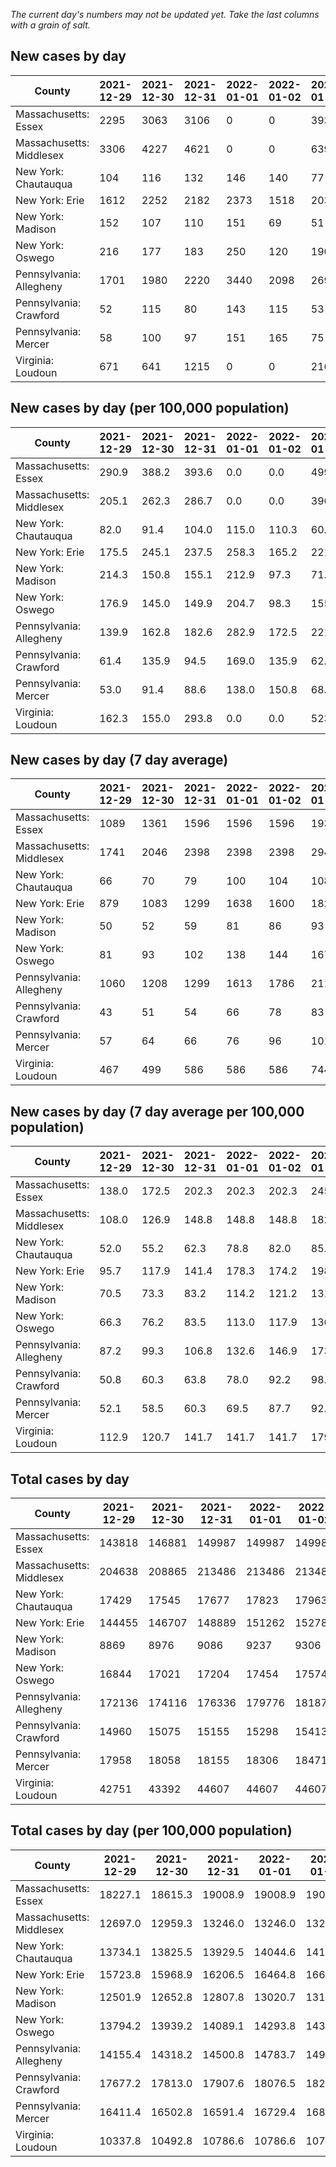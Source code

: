 _The current day's numbers may not be updated yet. Take the last columns with a grain of salt._
## New cases by day

| County | 2021-12-29 | 2021-12-30 | 2021-12-31 | 2022-01-01 | 2022-01-02 | 2022-01-03 | 2022-01-04 |
| --- | --- | --- | --- | --- | --- | --- | --- |
| Massachusetts: Essex | 2295 | 3063 | 3106 | 0 | 0 | 3938 |  |
| Massachusetts: Middlesex | 3306 | 4227 | 4621 | 0 | 0 | 6390 |  |
| New York: Chautauqua | 104 | 116 | 132 | 146 | 140 | 77 |  |
| New York: Erie | 1612 | 2252 | 2182 | 2373 | 1518 | 2037 |  |
| New York: Madison | 152 | 107 | 110 | 151 | 69 | 51 |  |
| New York: Oswego | 216 | 177 | 183 | 250 | 120 | 190 |  |
| Pennsylvania: Allegheny | 1701 | 1980 | 2220 | 3440 | 2098 | 2699 |  |
| Pennsylvania: Crawford | 52 | 115 | 80 | 143 | 115 | 53 |  |
| Pennsylvania: Mercer | 58 | 100 | 97 | 151 | 165 | 75 |  |
| Virginia: Loudoun | 671 | 641 | 1215 | 0 | 0 | 2165 |  |

## New cases by day (per 100,000 population)

| County | 2021-12-29 | 2021-12-30 | 2021-12-31 | 2022-01-01 | 2022-01-02 | 2022-01-03 | 2022-01-04 |
| --- | --- | --- | --- | --- | --- | --- | --- |
| Massachusetts: Essex | 290.9 | 388.2 | 393.6 | 0.0 | 0.0 | 499.1 |  |
| Massachusetts: Middlesex | 205.1 | 262.3 | 286.7 | 0.0 | 0.0 | 396.5 |  |
| New York: Chautauqua | 82.0 | 91.4 | 104.0 | 115.0 | 110.3 | 60.7 |  |
| New York: Erie | 175.5 | 245.1 | 237.5 | 258.3 | 165.2 | 221.7 |  |
| New York: Madison | 214.3 | 150.8 | 155.1 | 212.9 | 97.3 | 71.9 |  |
| New York: Oswego | 176.9 | 145.0 | 149.9 | 204.7 | 98.3 | 155.6 |  |
| Pennsylvania: Allegheny | 139.9 | 162.8 | 182.6 | 282.9 | 172.5 | 221.9 |  |
| Pennsylvania: Crawford | 61.4 | 135.9 | 94.5 | 169.0 | 135.9 | 62.6 |  |
| Pennsylvania: Mercer | 53.0 | 91.4 | 88.6 | 138.0 | 150.8 | 68.5 |  |
| Virginia: Loudoun | 162.3 | 155.0 | 293.8 | 0.0 | 0.0 | 523.5 |  |

## New cases by day (7 day average)

| County | 2021-12-29 | 2021-12-30 | 2021-12-31 | 2022-01-01 | 2022-01-02 | 2022-01-03 | 2022-01-04 |
| --- | --- | --- | --- | --- | --- | --- | --- |
| Massachusetts: Essex | 1089 | 1361 | 1596 | 1596 | 1596 | 1935 |  |
| Massachusetts: Middlesex | 1741 | 2046 | 2398 | 2398 | 2398 | 2944 |  |
| New York: Chautauqua | 66 | 70 | 79 | 100 | 104 | 108 |  |
| New York: Erie | 879 | 1083 | 1299 | 1638 | 1600 | 1821 |  |
| New York: Madison | 50 | 52 | 59 | 81 | 86 | 93 |  |
| New York: Oswego | 81 | 93 | 102 | 138 | 144 | 167 |  |
| Pennsylvania: Allegheny | 1060 | 1208 | 1299 | 1613 | 1786 | 2113 |  |
| Pennsylvania: Crawford | 43 | 51 | 54 | 66 | 78 | 83 |  |
| Pennsylvania: Mercer | 57 | 64 | 66 | 76 | 96 | 101 |  |
| Virginia: Loudoun | 467 | 499 | 586 | 586 | 586 | 744 |  |

## New cases by day (7 day average per 100,000 population)

| County | 2021-12-29 | 2021-12-30 | 2021-12-31 | 2022-01-01 | 2022-01-02 | 2022-01-03 | 2022-01-04 |
| --- | --- | --- | --- | --- | --- | --- | --- |
| Massachusetts: Essex | 138.0 | 172.5 | 202.3 | 202.3 | 202.3 | 245.2 |  |
| Massachusetts: Middlesex | 108.0 | 126.9 | 148.8 | 148.8 | 148.8 | 182.7 |  |
| New York: Chautauqua | 52.0 | 55.2 | 62.3 | 78.8 | 82.0 | 85.1 |  |
| New York: Erie | 95.7 | 117.9 | 141.4 | 178.3 | 174.2 | 198.2 |  |
| New York: Madison | 70.5 | 73.3 | 83.2 | 114.2 | 121.2 | 131.1 |  |
| New York: Oswego | 66.3 | 76.2 | 83.5 | 113.0 | 117.9 | 136.8 |  |
| Pennsylvania: Allegheny | 87.2 | 99.3 | 106.8 | 132.6 | 146.9 | 173.8 |  |
| Pennsylvania: Crawford | 50.8 | 60.3 | 63.8 | 78.0 | 92.2 | 98.1 |  |
| Pennsylvania: Mercer | 52.1 | 58.5 | 60.3 | 69.5 | 87.7 | 92.3 |  |
| Virginia: Loudoun | 112.9 | 120.7 | 141.7 | 141.7 | 141.7 | 179.9 |  |

## Total cases by day

| County | 2021-12-29 | 2021-12-30 | 2021-12-31 | 2022-01-01 | 2022-01-02 | 2022-01-03 | 2022-01-04 |
| --- | --- | --- | --- | --- | --- | --- | --- |
| Massachusetts: Essex | 143818 | 146881 | 149987 | 149987 | 149987 | 153925 |  |
| Massachusetts: Middlesex | 204638 | 208865 | 213486 | 213486 | 213486 | 219876 |  |
| New York: Chautauqua | 17429 | 17545 | 17677 | 17823 | 17963 | 18040 |  |
| New York: Erie | 144455 | 146707 | 148889 | 151262 | 152780 | 154817 |  |
| New York: Madison | 8869 | 8976 | 9086 | 9237 | 9306 | 9357 |  |
| New York: Oswego | 16844 | 17021 | 17204 | 17454 | 17574 | 17764 |  |
| Pennsylvania: Allegheny | 172136 | 174116 | 176336 | 179776 | 181874 | 184573 |  |
| Pennsylvania: Crawford | 14960 | 15075 | 15155 | 15298 | 15413 | 15466 |  |
| Pennsylvania: Mercer | 17958 | 18058 | 18155 | 18306 | 18471 | 18546 |  |
| Virginia: Loudoun | 42751 | 43392 | 44607 | 44607 | 44607 | 46772 |  |

## Total cases by day (per 100,000 population)

| County | 2021-12-29 | 2021-12-30 | 2021-12-31 | 2022-01-01 | 2022-01-02 | 2022-01-03 | 2022-01-04 |
| --- | --- | --- | --- | --- | --- | --- | --- |
| Massachusetts: Essex | 18227.1 | 18615.3 | 19008.9 | 19008.9 | 19008.9 | 19508.0 |  |
| Massachusetts: Middlesex | 12697.0 | 12959.3 | 13246.0 | 13246.0 | 13246.0 | 13642.5 |  |
| New York: Chautauqua | 13734.1 | 13825.5 | 13929.5 | 14044.6 | 14154.9 | 14215.6 |  |
| New York: Erie | 15723.8 | 15968.9 | 16206.5 | 16464.8 | 16630.0 | 16851.7 |  |
| New York: Madison | 12501.9 | 12652.8 | 12807.8 | 13020.7 | 13117.9 | 13189.8 |  |
| New York: Oswego | 13794.2 | 13939.2 | 14089.1 | 14293.8 | 14392.1 | 14547.7 |  |
| Pennsylvania: Allegheny | 14155.4 | 14318.2 | 14500.8 | 14783.7 | 14956.2 | 15178.1 |  |
| Pennsylvania: Crawford | 17677.2 | 17813.0 | 17907.6 | 18076.5 | 18212.4 | 18275.1 |  |
| Pennsylvania: Mercer | 16411.4 | 16502.8 | 16591.4 | 16729.4 | 16880.2 | 16948.7 |  |
| Virginia: Loudoun | 10337.8 | 10492.8 | 10786.6 | 10786.6 | 10786.6 | 11310.2 |  |
